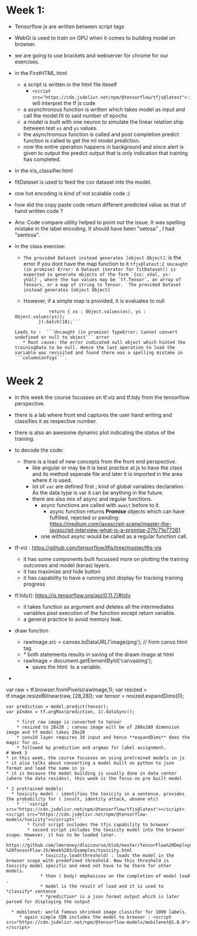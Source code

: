 # Week 1:
* Tensorflow js are written between script tags
* WebGl is used to train on GPU when it comes to building model on browser.
* we are going to use brackets and webserver for chrome for our exercises.
* in the FirstHTML.html
  * a script is written in the html file iteself
    * ```<script src="https://cdn.jsdelivr.net/npm/@tensorflow/tfjs@latest">``` : will interpret the tf js code
  * a asynchronous function is written which takes model as input and call the model.fit to said number of epochs
  * a model is built with one neuron to simulate the linear relation ship between test ```xs``` and ```ys``` values.
  * the asynchronous function is called and post completion predict function is called to get the ml model prediction.
  * now the entire operation happens in background and since alert is given to output the predict output that is only indication that training has completed.
  
* in the iris_classifier.html
 * fitDataset is used to feed the csv dataset into the model.
 * one hot encoding is kind of not scalable code :(
 * how did the copy paste code return different predicted value as that of hand written code ? 
  * Ans: Code compare utility helped to point out the issue. It was spelling mistake in the label encoding. It should have been "setosa" , I had "sentosa".
  
* in the class exercise:
  * ```The provided Dataset instead generates [object Object]```: is the error if you dont have the map function to it
    ```tfjs@latest:2 Uncaught (in promise) Error: A Dataset iterator for fitDataset() is expected to generate objects of the form `{xs: xVal, ys: yVal}`, where the two values may be `tf.Tensor`, an array of Tensors, or a map of string to Tensor.  The provided Dataset instead generates [object Object]```
    
  * However, if a simple map is provided, it is evaluates to null
   ```const convertedTrainingData = trainingData.map(({xs, ys}) => {
                return { xs : Object.values(xs), ys : Object.values(ys)};
            }).batch(10);```
            
   Leads to :  ```Uncaught (in promise) TypeError: Cannot convert undefined or null to object``` error
      * Root cause: the error indicated null object which hinted the trainingData to be null. Hence the last operation to load the variable was revisited and found there was a spelling mistake in ```columnConfigs```.

# Week 2
* in this week the course focusses on tf.viz and tf.tidy from the tensorflow perspective.
* there is a lab where front end captures the user hand writing and classifies it as respective number.
* there is also an awesome dynamic plot indicating the status of the training.
* to decode the code:
  * there is a load of new concepts from the front end perspective.
    * like angular or may be it is best practice at js to have the class and its method seperate file and later it is imported in the area where it is used.
    * lot of ```var``` are defined first ; kind of global variables declaration. As the data type is var it can be anything in the future.
    * there are also mix of async and regular functions.
      * async functions are called with ```await``` before to it.
         * async function returns **Promise** objects which can have fulfilled, rejected or pending: https://medium.com/javascript-scene/master-the-javascript-interview-what-is-a-promise-27fc71e77261
      * one without async would be called as a regular function call.
* tf-viz : https://github.com/tensorflow/tfjs/tree/master/tfjs-vis
   * it has some components built focussed more on plotting the training outcomes and model (keras) layers.
   * it has maximize and hide button
   * it has capability to have a running plot display for tracking training progress 
      
      
* tf.tidy(): https://js.tensorflow.org/api/0.11.7/#tidy
  * it takes function as argument and deletes all the intermediates variables post execution of the function except return variable.
  * a general practice to avoid memory leak.  
* draw function
  * rawImage.src = canvas.toDataURL('image/png');  // from canvs html tag
  * <img id="canvasimg" style="position:absolute;top:10%;left:52%;width=280;height=280;display:none;">
     * both statements results in saving of the drawn image at html
  * rawImage = document.getElementById('canvasimg');
     * saves the html <img> to a variable.
* ```
var raw = tf.browser.fromPixels(rawImage,1);
    var resized = tf.image.resizeBilinear(raw, [28,28]);
    var tensor = resized.expandDims(0);
    
    var prediction = model.predict(tensor);
    var pIndex = tf.argMax(prediction, 1).dataSync();
```
    * first raw image is converted to tensor
    * resized to 28x28 ; canvas image will be of 280x280 dimension image and tf model takes 28x28
    * conv2d layer requires 3d input and hence **expandDims** does the magic for us.
    * followed by prediction and argmax for label assignment.
# Week 3
* in this week, the course focusses on using pretrained models in js
* it also talks about converting a model built on python to json format and load the same in js
* it is because the model building is usually done in data center (where the data resides), this week is the focus on pre built model

* 2 pretrained models:
  * toxicity model : identifies the toxicity in a sentence. provides the probability for ( insult, identity attack, obsene etc)
    * ```<script src="https://cdn.jsdelivr.net/npm/@tensorflow/tfjs@latest"></script>
<script src="https://cdn.jsdelivr.net/npm/@tensorflow-models/toxicity"></script>```
        * first script includes the tfjs capability to browser
        * second script includes the toxicity model into the browser scope. However, it has to be loaded later.
        * https://github.com/lmoroney/dlaicourse/blob/master/TensorFlow%20Deployment/Course%201%20-%20TensorFlow-JS/Week%203/Examples/toxicity.html
             * toxicity.load(threshold) : loads the model in the browser scope with predefined threshold. Now this threshold is toxicity model specific and need not have to be there for other models.
             * then ( body) emphasises on the completion of model load .
             * model is the result of load and it is used to *classify* sentence
             * *prediction* is a json format output which is later parsed for displaying the output 
  
  * mobilenet: world famous shrinked image classifer for 1000 labels.
     * again simple CDN includes the model to browser : <script src="https://cdn.jsdelivr.net/npm/@tensorflow-models/mobilenet@1.0.0"> </script> 
